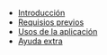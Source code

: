 * [Introducción](introduccion.md)
* [Requisios previos](requisitos.md)
* [Usos de la aplicación](usos.md)
* [Ayuda extra](ayuda.md)
